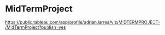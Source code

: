 # MidTermProject

https://public.tableau.com/app/profile/adrian.larrea/viz/MIDTERMPROJECT-/MidTermProject?publish=yes
